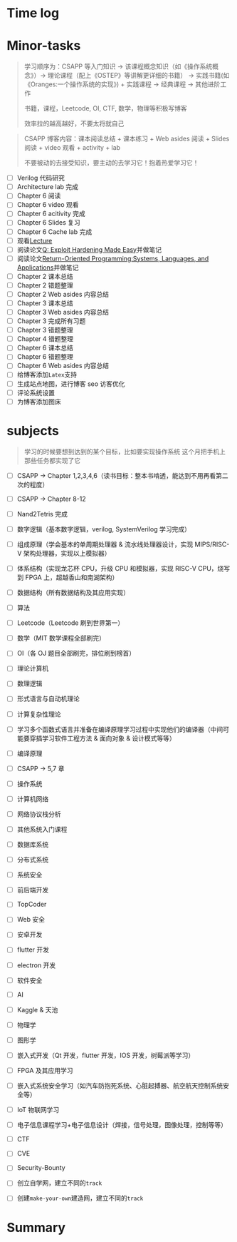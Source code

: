 # Time log

# Minor-tasks

> 学习顺序为：CSAPP 等入门知识 -> 该课程概念知识（如《操作系统概念》）-> 理论课程（配上《OSTEP》等讲解更详细的书籍） -> 实践书籍(如《Oranges:一个操作系统的实现》) + 实践课程 -> 经典课程 -> 其他进阶工作
>
> 书籍，课程，Leetcode, OI, CTF, 数学，物理等积极写博客
>
> 效率拉的越高越好，不要太将就自己

> CSAPP 博客内容：课本阅读总结 + 课本练习 + Web asides 阅读 + Slides 阅读 + video 观看 + activity + lab
>
> 不要被动的去接受知识，要主动的去学习它！抱着热爱学习它！

- [ ] Verilog 代码研究
- [ ] Architecture lab 完成
- [ ] Chapter 6 阅读
- [ ] Chapter 6 video 观看
- [ ] Chapter 6 acitivity 完成
- [ ] Chapter 6 Slides 复习
- [ ] Chapter 6 Cache lab 完成
- [ ] 观看[Lecture](https://www.usenix.org/conference/usenix-security-11/q-exploit-hardening-made-easy)
- [ ] 阅读论文[Q: Exploit Hardening Made Easy](https://www.usenix.org/legacy/events/sec11/tech/full_papers/Schwartz.pdf)并做笔记
- [ ] 阅读论文[Return-Oriented Programming:Systems, Languages, and Applications](https://hovav.net/ucsd/dist/rop.pdf)并做笔记
- [ ] Chapter 2 课本总结
- [ ] Chapter 2 错题整理
- [ ] Chapter 2 Web asides 内容总结
- [ ] Chapter 3 课本总结
- [ ] Chapter 3 Web asides 内容总结
- [ ] Chapter 3 完成所有习题
- [ ] Chapter 3 错题整理
- [ ] Chapter 4 错题整理
- [ ] Chapter 6 课本总结
- [ ] Chapter 6 错题整理
- [ ] Chapter 6 Web asides 内容总结
- [ ] 给博客添加`Latex`支持
- [ ] 生成站点地图，进行博客 seo 访客优化
- [ ] 评论系统设置
- [ ] 为博客添加图床

# subjects

> 学习的时候要想到达到的某个目标，比如要实现操作系统
> 这个月把手机上那些任务都实现了它

- [ ] CSAPP -> Chapter 1,2,3,4,6（读书目标：整本书啃透，能达到不用再看第二次的程度）
- [ ] CSAPP -> Chapter 8-12
- [ ] Nand2Tetris 完成
- [ ] 数字逻辑（基本数字逻辑，verilog, SystemVerilog 学习完成）
- [ ] 组成原理（学会基本的单周期处理器 & 流水线处理器设计，实现 MIPS/RISC-V 架构处理器，实现以上模拟器）
- [ ] 体系结构（实现龙芯杯 CPU，升级 CPU 和模拟器，实现 RISC-V CPU，烧写到 FPGA 上，超越香山和南湖架构）

- [ ] 数据结构（所有数据结构及其应用实现）
- [ ] 算法
- [ ] Leetcode（Leetcode 刷到世界第一）
- [ ] 数学（MIT 数学课程全部刷完）
- [ ] OI（各 OJ 题目全部刷完，排位刷到榜首）
- [ ] 理论计算机
- [ ] 数理逻辑
- [ ] 形式语言与自动机理论
- [ ] 计算复杂性理论
- [ ] 学习多个函数式语言并准备在编译原理学习过程中实现他们的编译器（中间可能要穿插学习软件工程方法 & 面向对象 & 设计模式等等）
- [ ] 编译原理
- [ ] CSAPP -> 5,7 章

- [ ] 操作系统
- [ ] 计算机网络
- [ ] 网络协议栈分析
- [ ] 其他系统入门课程
- [ ] 数据库系统
- [ ] 分布式系统
- [ ] 系统安全

- [ ] 前后端开发
- [ ] TopCoder
- [ ] Web 安全

- [ ] 安卓开发
- [ ] flutter 开发
- [ ] electron 开发
- [ ] 软件安全

- [ ] AI
- [ ] Kaggle & 天池

- [ ] 物理学
- [ ] 图形学

- [ ] 嵌入式开发（Qt 开发，flutter 开发，IOS 开发，树莓派等学习）
- [ ] FPGA 及其应用学习
- [ ] 嵌入式系统安全学习（如汽车防抱死系统、心脏起搏器、航空航天控制系统安全等）
- [ ] IoT 物联网学习
- [ ] 电子信息课程学习+电子信息设计（焊接，信号处理，图像处理，控制等等）
- [ ] CTF
- [ ] CVE
- [ ] Security-Bounty

- [ ] 创立自学网，建立不同的`track`
- [ ] 创建`make-your-own`建造网，建立不同的`track`

# Summary
